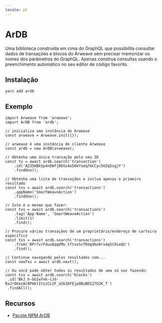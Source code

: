 ```yaml
---
locale: pt
---
```

# ArDB
Uma biblioteca construída em cima do GraphQL que possibilita consultar dados de transações e blocos do Arweave sem precisar memorizar os nomes dos parâmetros do GraphQL. Apenas construa consultas usando o preenchimento automático no seu editor de código favorito.

## Instalação
```console:no-line-numbers
yarn add ardb
```

## Exemplo
```js:no-line-numbers
import Arweave from 'arweave';
import ArDB from 'ardb';

// inicializa uma instância do Arweave
const arweave = Arweave.init({});

// arweave é uma instância de cliente Arweave
const ardb = new ArDB(arweave);

// Obtenha uma única transação pelo seu ID
const tx = await ardb.search('transaction')
	.id('A235HBk5p4nEWfjBEGsAo56kYsmq7mCCyc5UZq5sgjY')
	.findOne();

// Obtenha uma lista de transações e inclua apenas o primeiro resultado
const txs = await ardb.search('transactions')
	.appName('SmartWeaveAction')
	.findOne();

// Isto é o mesmo que fazer:
const txs = await ardb.search('transactions')
	.tag('App-Name', 'SmartWeaveAction')
	.limit(1)
	.find();

// Procure várias transações de um proprietário/endereço de carteira específico
const txs = await ardb.search('transactions')
	.from('BPr7vrFduuQqqVMu_tftxsScTKUq9ke0rx4q5C9ieQU')
	.find();

// Continue navegando pelos resultados com...
const newTxs = await ardb.next();

// Ou você pode obter todos os resultados de uma só vez fazendo:
const txs = await ardb.search('blocks')
 .id('BkJ_h-GGIwfek-cJd-RaJrOXezAc0PmklItzzCLIF_aSk36FEjpOBuBDS27D2K_T')
 .findAll();

```

## Recursos
* [Pacote NPM ArDB](https://www.npmjs.com/package/ardb)